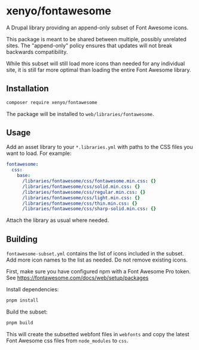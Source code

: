 # xenyo/fontawesome

A Drupal library providing an append-only subset of Font Awesome icons.

This package is meant to be shared between multiple, possibly unrelated sites. The "append-only" policy ensures that updates will not break backwards compatibility.

While this subset will still load more icons than needed for any individual site, it is still far more optimal than loading the entire Font Awesome library.

## Installation

```bash
composer require xenyo/fontawesome
```

The package will be installed to `web/libraries/fontawesome`.

## Usage

Add an asset library to your `*.libraries.yml` with paths to the CSS files you want to load. For example:

```yml
fontawesome:
  css:
    base:
      /libraries/fontawesome/css/fontawesome.min.css: {}
      /libraries/fontawesome/css/solid.min.css: {}
      /libraries/fontawesome/css/regular.min.css: {}
      /libraries/fontawesome/css/light.min.css: {}
      /libraries/fontawesome/css/thin.min.css: {}
      /libraries/fontawesome/css/sharp-solid.min.css: {}
```

Attach the library as usual where needed.

## Building

`fontawesome-subset.yml` contains the list of icons included in the subset. Add more icon names to the list as needed. Do not remove existing icons.

First, make sure you have configured npm with a Font Awesome Pro token. See https://fontawesome.com/docs/web/setup/packages

Install dependencies:

```bash
pnpm install
```

Build the subset:

```bash
pnpm build
```

This will create the subsetted webfont files in `webfonts` and copy the latest Font Awesome css files from `node_modules` to `css`.
